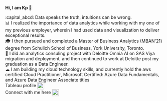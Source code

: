 <p> <b> Hi, I am Kp &#128075 </b> </p>

<p>:capital_abcd: Data speaks the truth, intuitions can be wrong.
<br>&#128202 I realized the importance of data analytics while working with my one of my previous employer, wherein I had used data and visualization to deliver exceptional results.
<br>&#127891 I then pursued and completed a Master of Business Analytics (MBAN'21) degree from Schulich School of Business, York University, Toronto.
<br>&#128119 I did an analytics consuling project with Deloitte Omnia AI on SAS Viya migration and deployment, and then continued to work at Deloitte post my graduation as a Data Engineer.
<br>&#9729 I am building my cloud technology skills, and currently hold the aws certified Cloud Practitioner, Microsoft Certified: Azure Data Fundamentals, and Azure Data Engineer Associate titles
<br> Tableau profile <a href="https://public.tableau.com/profile/kanwarpreet.singh/" rel="nofollow">
  <img align="center" alt="Kp's Tableau" width="22px" src="https://user-images.githubusercontent.com/18670428/67620073-ca558e00-f7fa-11e9-9ea2-ed3a80c59210.png" style="max-width:100%;"> </a>
<br> Connect with me here <a href="https://www.linkedin.com/in/kanwarpreet-singh/" rel="nofollow">
  <img align="center" alt="Kp's LinkedIN" width="22px" src="https://raw.githubusercontent.com/peterthehan/peterthehan/master/assets/linkedin.svg" style="max-width:100%;"> </a>
  
</p> 
